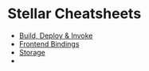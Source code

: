 # Stellar Cheatsheets

- [Build, Deploy & Invoke](build-deploy-invoke.md)
- [Frontend Bindings](frontend-bindings.md)
- [Storage](storage.md)
- 
